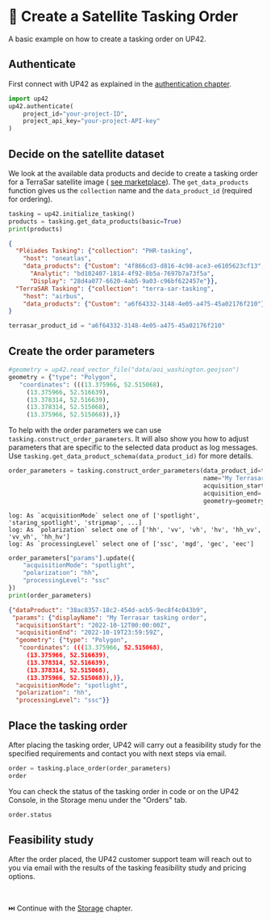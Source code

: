 # :satellite: **Create a Satellite Tasking Order**

A basic example on how to create a tasking order on UP42.

## **Authenticate**

First connect with UP42 as explained in the [authentication chapter](authentication.md).

```python
import up42
up42.authenticate(
    project_id="your-project-ID",
    project_api_key="your-project-API-key"
)
```

## **Decide on the satellite dataset**

We look at the available data products and decide to create a tasking order for a TerraSar satellite image (
[see marketplace](https://up42.com/marketplace/data/tasking/terra-sar-tasking)). The `get_data_products` function 
gives us the `collection` name and the `data_product_id` (required for ordering).

```python
tasking = up42.initialize_tasking()
products = tasking.get_data_products(basic=True)
print(products)
```

```json
{
  "Pléiades Tasking": {"collection": "PHR-tasking",
    "host": "oneatlas",
    "data_products": {"Custom": "4f866cd3-d816-4c98-ace3-e6105623cf13",
      "Analytic": "bd102407-1814-4f92-8b5a-7697b7a73f5a",
      "Display": "28d4a077-6620-4ab5-9a03-c96bf622457e"}},
  "TerraSAR Tasking": {"collection": "terra-sar-tasking",
    "host": "airbus",
    "data_products": {"Custom": "a6f64332-3148-4e05-a475-45a02176f210"}}
}
```

```python
terrasar_product_id = "a6f64332-3148-4e05-a475-45a02176f210"
```

## **Create the order parameters**

```python
#geometry = up42.read_vector_file("data/aoi_washington.geojson")
geometry = {"type": "Polygon",
   "coordinates": (((13.375966, 52.515068),
     (13.375966, 52.516639),
     (13.378314, 52.516639),
     (13.378314, 52.515068),
     (13.375966, 52.515068)),)}
```

To help with the order parameters we can use `tasking.construct_order_parameters`. 
It will also show you how to adjust parameters that are specific to the selected data product as log messages. 
Use `tasking.get_data_product_schema(data_product_id)` for more details.


```python
order_parameters = tasking.construct_order_parameters(data_product_id=terrasar_product_id,
                                                      name="My Terrasar tasking order",
                                                      acquisition_start= "2022-11-01",
                                                      acquisition_end= "2023-03-20",
                                                      geometry=geometry)
```

```text
log: As `acquisitionMode` select one of ['spotlight', 'staring_spotlight', 'stripmap', ...]
log: As `polarization` select one of ['hh', 'vv', 'vh', 'hv', 'hh_vv', 'vv_vh', 'hh_hv']
log: As `processingLevel` select one of ['ssc', 'mgd', 'gec', 'eec']
```

```python
order_parameters["params"].update({
    "acquisitionMode": "spotlight",
    "polarization": "hh",
    "processingLevel": "ssc"
})
print(order_parameters)
```

```json
{"dataProduct": "38ac8357-18c2-454d-acb5-9ec8f4c043b9",
 "params": {"displayName": "My Terrasar tasking order",
  "acquisitionStart": "2022-10-12T00:00:00Z",
  "acquisitionEnd": "2022-10-19T23:59:59Z",
  "geometry": {"type": "Polygon",
   "coordinates": (((13.375966, 52.515068),
     (13.375966, 52.516639),
     (13.378314, 52.516639),
     (13.378314, 52.515068),
     (13.375966, 52.515068)),)},
  "acquisitionMode": "spotlight",
  "polarization": "hh",
  "processingLevel": "ssc"}}
```

## **Place the tasking order**

After placing the tasking order, UP42 will carry out a feasibility study for the specified requirements and contact you
with next steps via email.

```python
order = tasking.place_order(order_parameters)
order
```

You can check the status of the tasking order in code or on the UP42 Console, in the Storage menu under the "Orders" 
tab.

```python
order.status
```

## **Feasibility study**

After the order placed, the UP42 customer support team will reach out to you via email with the results of the
tasking feasibility study and pricing options.

<br>

⏭️ Continue with the [Storage](storage.md) chapter.